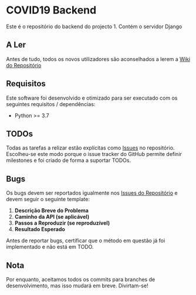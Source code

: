 # COVID19 Backend

Este é o repositório do backend do projecto 1. Contém o servidor Django 

## A Ler
Antes de tudo, todos os novos utilizadores são aconselhados a lerem a [Wiki do Repositório](https://github.com/HelpingHandPT/COVID19-be/wiki)

## Requisitos

Este software foi desenvolvido e otimizado para ser executado com os seguintes requisitos / dependências:

* Python >= 3.7

## TODOs

Todas as tarefas a relizar estão explícitas como [Issues](https://github.com/HelpingHandPT/COVID19-be/issues) no repositório. Escolheu-se este modo porque o issue tracker do GitHub permite definir milestones e foi criado de forma a suportar TODOs.

## Bugs

Os bugs devem ser reportados igualmente nos [Issues do Repositório](https://github.com/HelpingHandPT/COVID19-be/issues) e devem seguir o seguinte template:

1. **Descrição Breve do Problema**
2. **Caminho da API (se aplicável)**
3. **Passos a Reproduzir (se reproduzível)**
4. **Resultado Esperado**

Antes de reportar bugs, certificar que o método em questão já foi implementado e não está em TODO.

## Nota

Por enquanto, aceitamos todos os commits para branches de desenvolvimento, mas isso mudará em breve. Divirtam-se!
